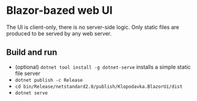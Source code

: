 # Blazor-bazed web UI

The UI is client-only, there is no server-side logic.
Only static files are produced to be served by any web server.

## Build and run

* (optional) `dotnet tool install -g dotnet-serve` installs a simple static file server
* `dotnet publish -c Release`
* `cd bin/Release/netstandard2.0/publish/Klopodavka.BlazorUi/dist`
* `dotnet serve`
